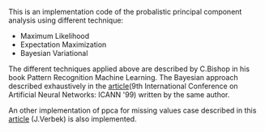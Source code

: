 This is an implementation code of the probalistic principal component analysis using different technique:
- Maximum Likelihood
- Expectation Maximization 
- Bayesian Variational 

The different techniques applied above are described by C.Bishop in his book Pattern Recognition Machine Learning.
The Bayesian approach described exhaustively in the [article](https://digital-library.theiet.org/content/conferences/10.1049/cp_19991160)(9th International Conference on Artificial Neural Networks: ICANN '99) written by the same author.

An other implementation of ppca for missing values case described in this [article](https://hal.inria.fr/inria-00321476/en) (J.Verbek) is also implemented.

  
